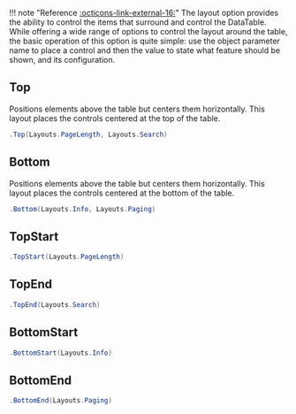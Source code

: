 !!! note "Reference [:octicons-link-external-16:](https://datatables.net/reference/option/layout)"
	The layout option provides the ability to control the items that surround and control the DataTable. 
	While offering a wide range of options to control the layout around the table, the basic operation of this option is quite simple:
	use the object parameter name to place a control and then the value to state what feature should be shown, and its configuration.

## Top
Positions elements above the table but centers them horizontally. 
This layout places the controls centered at the top of the table.
```csharp
.Top(Layouts.PageLength, Layouts.Search)
```

## Bottom
Positions elements above the table but centers them horizontally. 
This layout places the controls centered at the bottom of the table.
```csharp
.Bottom(Layouts.Info, Layouts.Paging)
```

## TopStart

```csharp
.TopStart(Layouts.PageLength)
```

## TopEnd

```csharp
.TopEnd(Layouts.Search)
```

## BottomStart

```csharp
.BottomStart(Layouts.Info)
```

## BottomEnd

```csharp
.BottomEnd(Layouts.Paging)
```

